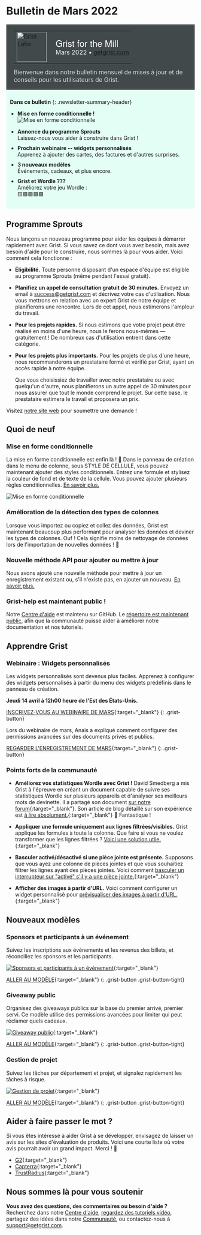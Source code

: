 # Bulletin de Mars 2022

<style>
  /* restaurer certains paramètres par défaut mal remplacés */
  .newsletter-header .table {
    background-color: initial;
    border: initial;
  }
  .newsletter-header .table > tbody > tr > td {
    padding: initial;
    border: initial;
    vertical-align: initial;
  }
  .newsletter-header img.header-img {
    padding: initial;
    max-width: initial;
    display: initial;
    padding: initial;
    line-height: initial;
    background-color: initial;
    border: initial;
    border-radius: initial;
    margin: initial;
  }

  /* copier les styles de la newsletter, avec un préfixe pour une spécificité suffisante */
  .newsletter-header .header {
    border: none;
    padding: 0;
    margin: 0;
  }
  .newsletter-header table > tbody > tr > td.header-image {
    width: 80px;
    padding-right: 16px;
  }
  .newsletter-header table > tbody > tr > td.header-text {
    background-color: #42494B;
    padding: 16px 20px;
  }
  .newsletter-header table.header-top {
    border: none;
    padding: 0;
    margin: 0;
    width: 100%;
  }
  .header-title {
    font-family: Helvetica Neue, Helvetica, Arial, sans-serif;
    font-size: 24px;
    line-height: 28px;
    color: #FFFFFF;
  }
  .header-month {
    color: #FFFFFF;
  }
  .header-welcome {
    margin-top: 12px;
    color: #FFFFFF;
  }
  .newsletter-summary {
    background-color: #e3fff5;
    margin: 0;
    padding: 10px;
  }
  .newsletter-summary-header {
    text-align: center;
    padding-bottom: 10px;
    border-bottom: 1px solid lightgrey;
  }
  .newsletter-summary ul {
    padding-left: 20px;
  }
  .newsletter-summary li {
    margin-bottom: 10px;
  }
  .newsletter-summary li p {
    margin: 0px
  }
</style>
<div class="newsletter-header">
<table class="header" cellpadding="0" cellspacing="0" border="0"><tr>
  <td class="header-text">
    <table class="header-top"><tr>
      <td class="header-image">
        <a href="https://www.getgrist.com">
          <img class="header-img" src="/images/newsletters/grist-labs.png" width="80" height="80" alt="Grist Labs" border="0">
        </a>
      </td>
      <td class="header-top-text">
        <div class="header-title">Grist for the Mill</div>
        <div class="header-month">Mars 2022
          &#8226; <a href="https://www.getgrist.com/">getgrist.com</a></div>
      </td>
    </tr></table>
    <div class="header-welcome" style="color: #e0e0e0;">
      Bienvenue dans notre bulletin mensuel de mises à jour et de conseils pour les utilisateurs de Grist.
    </div>
  </td>
</tr></table>
</div>

<div class="newsletter-summary row" markdown="1">

**Dans ce bulletin**
{: .newsletter-summary-header}

<div class="col-md-6" markdown="1">

* **Mise en forme conditionnelle !**

    ![Mise en forme conditionnelle](../images/newsletters/2022-03/conditional-formatting.PNG)

</div>

<div class="col-md-6" markdown="1">

* **Annonce du programme Sprouts**

    Laissez-nous vous aider à construire dans Grist !

* **Prochain webinaire -- widgets personnalisés**

    Apprenez à ajouter des cartes, des factures et d'autres surprises.

* **3 nouveaux modèles**

    Événements, cadeaux, et plus encore.

* **Grist et Wordle ???**

    Améliorez votre jeu Wordle : 
    
    🟨🟩🟩🟩🟩

</div>

</div>

## Programme Sprouts

Nous lançons un nouveau programme pour aider les équipes à démarrer rapidement avec Grist. Si vous savez ce dont vous avez besoin, mais avez besoin d'aide pour le construire, nous sommes là pour vous aider. Voici comment cela fonctionne :

* **Éligibilité.** Toute personne disposant d'un espace d'équipe est éligible au programme Sprouts (même pendant l'essai gratuit).
* **Planifiez un appel de consultation gratuit de 30 minutes.** Envoyez un email à <success@getgrist.com> et décrivez votre cas d'utilisation. Nous vous mettrons en relation avec un expert Grist de notre équipe et planifierons une rencontre. Lors de cet appel, nous estimerons l'ampleur du travail.
* **Pour les projets rapides.** Si nous estimons que votre projet peut être réalisé en moins d'une heure, nous le ferons nous-mêmes — gratuitement ! De nombreux cas d'utilisation entrent dans cette catégorie.
* **Pour les projets plus importants.** Pour les projets de plus d'une heure, nous recommanderons un prestataire formé et vérifié par Grist, ayant un accès rapide à notre équipe.

  Que vous choisissiez de travailler avec notre prestataire ou avec quelqu'un d'autre, nous planifierons un autre appel de 30 minutes pour nous assurer que tout le monde comprend le projet. Sur cette base, le prestataire estimera le travail et proposera un prix.

Visitez [notre site web](https://www.getgrist.com/sprouts-program/) pour soumettre une demande !

## Quoi de neuf

### Mise en forme conditionnelle

La mise en forme conditionnelle est enfin là ! 🎊 Dans le panneau de création dans le menu de colonne, sous STYLE DE CELLULE, vous pouvez maintenant ajouter des styles conditionnels. Entrez une formule et stylisez la couleur de fond et de texte de la cellule. Vous pouvez ajouter plusieurs règles conditionnelles. [En savoir plus.](../conditional-formatting.md)

![Mise en forme conditionnelle](../images/newsletters/2022-03/conditional-formatting2.png)

### Amélioration de la détection des types de colonnes

Lorsque vous importez ou copiez et collez des données, Grist est maintenant beaucoup plus performant pour analyser les données et deviner les types de colonnes. Ouf ! Cela signifie moins de nettoyage de données lors de l'importation de nouvelles données ! 🎉

### Nouvelle méthode API pour ajouter ou mettre à jour

Nous avons ajouté une nouvelle méthode pour mettre à jour un enregistrement existant ou, s'il n'existe pas, en ajouter un nouveau. [En savoir plus.](https://support.getgrist.com/api/#tag/records/paths/~1docs~1{docId}~1tables~1{tableId}~1records/put)

### Grist-help est maintenant public !

Notre [Centre d'aide](../index.md) est maintenu sur GitHub. Le [répertoire est maintenant public](https://github.com/gristlabs/grist-help), afin que la communauté puisse aider à améliorer notre documentation et nos tutoriels.

## Apprendre Grist

### Webinaire : Widgets personnalisés

Les widgets personnalisés sont devenus plus faciles. Apprenez à configurer des widgets personnalisés à partir du menu des widgets prédéfinis dans le panneau de création.

**Jeudi 14 avril à 12h00 heure de l'Est des États-Unis.**

[INSCRIVEZ-VOUS AU WEBINAIRE DE MARS](https://www.getgrist.com/learn-grist-webinar/){:target="\_blank"}
{: .grist-button}

Lors du webinaire de mars, Anais a expliqué comment configurer des permissions avancées sur des documents privés et publics.

[REGARDER L'ENREGISTREMENT DE MARS](https://www.youtube.com/watch?v=chDCNUHqi6w){:target="\_blank"}
{: .grist-button}

### Points forts de la communauté

* **Améliorez vos statistiques Wordle avec Grist !** David Smedberg a mis Grist à l'épreuve en créant un document capable de suivre ses statistiques Wordle sur plusieurs appareils et d'analyser ses meilleurs mots de devinette. Il a partagé son document [sur notre forum](https://community.getgrist.com/t/learning-more-about-grist-using-wordle/){:target="\_blank"}. Son article de blog détaillé sur son expérience est [à lire absolument.](https://davidsmedberg.me/posts/?id=6){:target="\_blank"} 🤩 Fantastique !

* **Appliquer une formule uniquement aux lignes filtrées/visibles.** Grist applique les formules à toute la colonne. Que faire si vous ne voulez transformer que les lignes filtrées ? [Voici une solution utile.](https://community.getgrist.com/t/apply-formula-to-filtered-visible-rows-only/){:target="\_blank"}

* **Basculer activé/désactivé si une pièce jointe est présente.** Supposons que vous ayez une colonne de pièces jointes et que vous souhaitiez filtrer les lignes ayant des pièces jointes. Voici comment [basculer un interrupteur sur "activé" s'il y a une pièce jointe.](https://community.getgrist.com/t/formulas-based-on-absence-presence-of-attachment/){:target="\_blank"}

* **Afficher des images à partir d'URL.** Voici comment configurer un widget personnalisé pour [prévisualiser des images à partir d'URL.](https://community.getgrist.com/t/showing-images-from-urls/){:target="\_blank"}

## Nouveaux modèles

### Sponsors et participants à un événement

Suivez les inscriptions aux événements et les revenus des billets, et réconciliez les sponsors et les participants.

[![Sponsors et participants à un événement](../images/newsletters/2022-03/events.png)](https://templates.getgrist.com/o6xzja7Pueei/Event-Sponsors-Attendees/){:target="\_blank"}

[ALLER AU MODÈLE](https://templates.getgrist.com/o6xzja7Pueei/Event-Sponsors-Attendees/){:target="\_blank"}
{: .grist-button .grist-button-tight}

### Giveaway public

Organisez des giveaways publics sur la base du premier arrivé, premier servi. Ce modèle utilise des permissions avancées pour limiter qui peut réclamer quels cadeaux.

[![Giveaway public](../images/newsletters/2022-03/public-giveaway.png)](https://templates.getgrist.com/vP7WpQp89hLi/Public-Giveaway/){:target="\_blank"}

[ALLER AU MODÈLE](https://templates.getgrist.com/vP7WpQp89hLi/Public-Giveaway/){:target="\_blank"}
{: .grist-button .grist-button-tight}

### Gestion de projet

Suivez les tâches par département et projet, et signalez rapidement les tâches à risque.

[![Gestion de projet](../images/newsletters/2022-03/project-management.png)](https://templates.getgrist.com/hifkng53AxyQ/Project-Management){:target="\_blank"}

[ALLER AU MODÈLE](https://templates.getgrist.com/hifkng53AxyQ/Project-Management){:target="\_blank"}
{: .grist-button .grist-button-tight}

## Aider à faire passer le mot ?
Si vous êtes intéressé à aider Grist à se développer, envisagez de laisser un avis sur les sites d'évaluation de produits. Voici une courte liste où votre avis pourrait avoir un grand impact. Merci ! 🙏

* [G2](https://www.g2.com/products/grist/){:target="\_blank"}
* [Capterra](https://www.capterra.com/p/232821/Grist/){:target="\_blank"}
* [TrustRadius](https://www.trustradius.com/products/grist/){:target="\_blank"}

## Nous sommes là pour vous soutenir

**Vous avez des questions, des commentaires ou besoin d'aide ?** Recherchez dans notre [Centre d'aide](../index.md), [regardez des tutoriels vidéo](https://www.youtube.com/channel/UCx0ioQrrC-bIrkmZ7ZULr0g/playlists), partagez des idées dans notre [Communauté](https://community.getgrist.com), ou contactez-nous à <support@getgrist.com>.